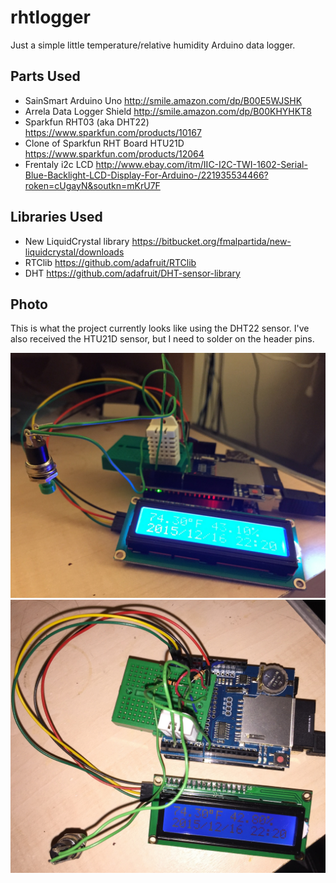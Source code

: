 # rhtlogger
Just a simple little temperature/relative humidity Arduino data logger.

## Parts Used

- SainSmart Arduino Uno http://smile.amazon.com/dp/B00E5WJSHK
- Arrela Data Logger Shield http://smile.amazon.com/dp/B00KHYHKT8
- Sparkfun RHT03 (aka DHT22) https://www.sparkfun.com/products/10167
- Clone of Sparkfun RHT Board HTU21D https://www.sparkfun.com/products/12064
- Frentaly i2c LCD http://www.ebay.com/itm/IIC-I2C-TWI-1602-Serial-Blue-Backlight-LCD-Display-For-Arduino-/221935534466?roken=cUgayN&soutkn=mKrU7F

## Libraries Used

- New LiquidCrystal library https://bitbucket.org/fmalpartida/new-liquidcrystal/downloads
- RTClib https://github.com/adafruit/RTClib
- DHT https://github.com/adafruit/DHT-sensor-library

## Photo

This is what the project currently looks like using the DHT22 sensor. I've also received the HTU21D sensor, but I need to solder on the header pins.

![alt tag](https://github.com/lizcorson/rhtlogger/blob/master/photos/dec16_front.jpg)
![alt tag](https://github.com/lizcorson/rhtlogger/blob/master/photos/dec16_top.jpg)